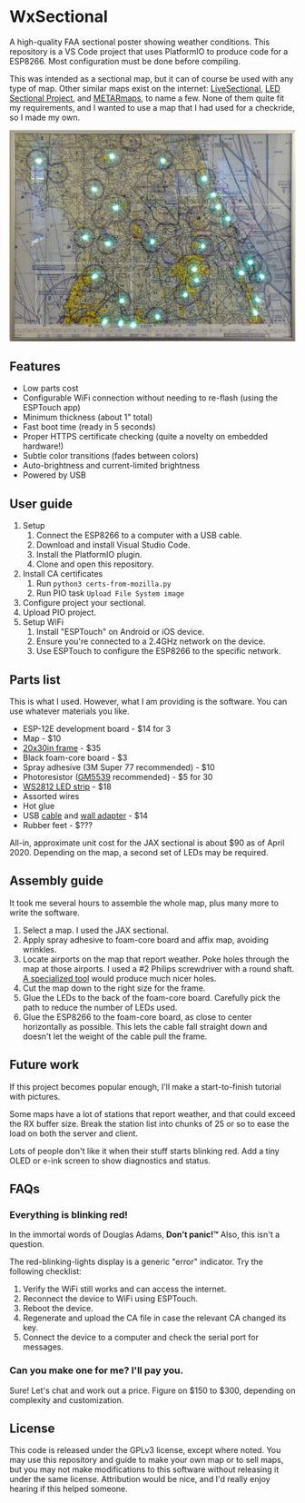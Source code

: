 # WxSectional

A high-quality FAA sectional poster showing weather conditions. This repository is a VS Code project that uses PlatformIO to produce code for a ESP8266. Most configuration must be done before compiling.

This was intended as a sectional map, but it can of course be used with any type of map. Other similar maps exist on the internet: [LiveSectional](http://www.livesectional.com/), [LED Sectional Project](https://led-sectional.kyleharmon.com/), and [METARmaps](https://metarmaps.squarespace.com/), to name a few. None of them quite fit my requirements, and I wanted to use a map that I had used for a checkride, so I made my own.

![Florida, demonstrating why people live in Florida](demo.jpg)

## Features

* Low parts cost
* Configurable WiFi connection without needing to re-flash (using the ESPTouch app)
* Minimum thickness (about 1" total)
* Fast boot time (ready in 5 seconds)
* Proper HTTPS certificate checking (quite a novelty on embedded hardware!)
* Subtle color transitions (fades between colors)
* Auto-brightness and current-limited brightness
* Powered by USB

## User guide

1. Setup
    1. Connect the ESP8266 to a computer with a USB cable.
    1. Download and install Visual Studio Code.
    1. Install the PlatformIO plugin.
    1. Clone and open this repository.
1. Install CA certificates
    1. Run `python3 certs-from-mozilla.py`
    1. Run PIO task `Upload File System image`
1. Configure project your sectional.
1. Upload PIO project.
1. Setup WiFi
    1. Install "ESPTouch" on Android or iOS device.
    1. Ensure you're connected to a 2.4GHz network on the device.
    1. Use ESPTouch to configure the ESP8266 to the specific network.

## Parts list

This is what I used. However, what I am providing is the software. You can use whatever materials you like.

* ESP-12E development board - $14 for 3
* Map - $10
* [20x30in frame](https://www.amazon.com/dp/B072HJM2Y5/) - $35
* Black foam-core board - $3
* Spray adhesive (3M Super 77 recommended) - $10
* Photoresistor ([GM5539](https://www.amazon.com/dp/B01N7V536K/) recommended) - $5 for 30
* [WS2812 LED strip](https://www.amazon.com/dp/B01DC0ITX4/) - $18
* Assorted wires
* Hot glue
* USB [cable](https://www.amazon.com/dp/B012VZT5IO/) and [wall adapter](https://www.amazon.com/dp/B07DFWKBF7/) - $14
* Rubber feet - $???

All-in, approximate unit cost for the JAX sectional is about $90 as of April 2020. Depending on the map, a second set of LEDs may be required.

## Assembly guide

It took me several hours to assemble the whole map, plus many more to write the software.

1. Select a map. I used the JAX sectional.
1. Apply spray adhesive to foam-core board and affix map, avoiding wrinkles.
1. Locate airports on the map that report weather. Poke holes through the map at those airports. I used a #2 Philips screwdriver with a round shaft. [A specialized tool](https://www.amazon.com/dp/B007L6EUJ8/) would produce much nicer holes.
1. Cut the map down to the right size for the frame.
1. Glue the LEDs to the back of the foam-core board. Carefully pick the path to reduce the number of LEDs used. 
1. Glue the ESP8266 to the foam-core board, as close to center horizontally as possible. This lets the cable fall straight down and doesn't let the weight of the cable pull the frame.

## Future work

If this project becomes popular enough, I'll make a start-to-finish tutorial with pictures.

Some maps have a lot of stations that report weather, and that could exceed the RX buffer size. Break the station list into chunks of 25 or so to ease the load on both the server and client.

Lots of people don't like it when their stuff starts blinking red. Add a tiny OLED or e-ink screen to show diagnostics and status.

## FAQs

### Everything is blinking red!

In the immortal words of Douglas Adams, **Don't panic!™** Also, this isn't a question.

The red-blinking-lights display is a generic "error" indicator. Try the following checklist:

1. Verify the WiFi still works and can access the internet.
1. Reconnect the device to WiFi using ESPTouch.
1. Reboot the device.
1. Regenerate and upload the CA file in case the relevant CA changed its key.
1. Connect the device to a computer and check the serial port for messages.

### Can you make one for me? I'll pay you.

Sure! Let's chat and work out a price. Figure on $150 to $300, depending on complexity and customization.

## License

This code is released under the GPLv3 license, except where noted. You may use this repository and guide to make your own map or to sell maps, but you may not make modifications to this software without releasing it under the same license. Attribution would be nice, and I'd really enjoy hearing if this helped someone.
